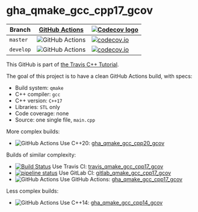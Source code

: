 # gha_qmake_gcc_cpp17_gcov

Branch   |[GitHub Actions](https://github.com/richelbilderbeek/gha_qmake_gcc_cpp17_gcov/actions)                                  |[![Codecov logo](Codecov.png)](https://www.codecov.io)
---------|------------------------------------------------------------------------------------------------------------------------|----------------------------------------------------------------------------------------------------------------------------------------------------------------------------------------------------------
`master` |![GitHub Actions](https://github.com/richelbilderbeek/gha_qmake_gcc_cpp17_gcov/workflows/check/badge.svg?branch=master) |[![codecov.io](https://codecov.io/github/richelbilderbeek/travis_qmake_gcc_cpp17_gcov/coverage.svg?branch=master)](https://codecov.io/github/richelbilderbeek/travis_qmake_gcc_cpp17_gcov/branch/master)
`develop`|![GitHub Actions](https://github.com/richelbilderbeek/gha_qmake_gcc_cpp17_gcov/workflows/check/badge.svg?branch=develop)|[![codecov.io](https://codecov.io/github/richelbilderbeek/travis_qmake_gcc_cpp17_gcov/coverage.svg?branch=develop)](https://codecov.io/github/richelbilderbeek/travis_qmake_gcc_cpp17_gcov/branch/develop)

This GitHub is part of [the Travis C++ Tutorial](https://github.com/richelbilderbeek/travis_cpp_tutorial).

The goal of this project is to have a clean GitHub Actions build, with specs:
 * Build system: `qmake`
 * C++ compiler: `gcc`
 * C++ version: `C++17`
 * Libraries: `STL` only
 * Code coverage: none
 * Source: one single file, `main.cpp`

More complex builds:

 * ![GitHub Actions](https://github.com/richelbilderbeek/gha_qmake_gcc_cpp20_gcov/workflows/check/badge.svg?branch=master) Use C++20: [gha_qmake_gcc_cpp20_gcov](https://www.github.com/richelbilderbeek/gha_qmake_gcc_cpp20_gcov)

Builds of similar complexity:

 * [![Build Status](https://travis-ci.org/richelbilderbeek/travis_qmake_gcc_cpp17_gcov.svg?branch=master)](https://travis-ci.org/richelbilderbeek/travis_qmake_gcc_cpp17_gcov) Use Travis CI: [travis_qmake_gcc_cpp17_gcov](https://www.github.com/richelbilderbeek/travis_qmake_gcc_cpp17_gcov)
 * [![pipeline status](https://gitlab.com/richelbilderbeek/gitlab_qmake_gcc_cpp17_gcov/badges/master/pipeline.svg)](https://gitlab.com/richelbilderbeek/gitlab_qmake_gcc_cpp17_gcov/commits/master) Use GitLab CI: [gitlab_qmake_gcc_cpp17_gcov](https://www.gitlab.com/richelbilderbeek/gitlab_qmake_gcc_cpp17_gcov)
 * ![GitHub Actions](https://github.com/richelbilderbeek/gha_qmake_gcc_cpp17_gcov/workflows/check/badge.svg?branch=master) Use GitHub Actions: [gha_qmake_gcc_cpp17_gcov](https://www.github.com/richelbilderbeek/gha_qmake_gcc_cpp17_gcov)

Less complex builds:

 * ![GitHub Actions](https://github.com/richelbilderbeek/gha_qmake_gcc_cpp14_gcov/workflows/check/badge.svg?branch=master) Use C++14: [gha_qmake_gcc_cpp14_gcov](https://www.github.com/richelbilderbeek/gha_qmake_gcc_cpp14_gcov)

